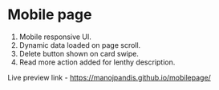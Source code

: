 # Mobile page

1. Mobile responsive UI.
2. Dynamic data loaded on page scroll.
3. Delete button shown on card swipe.
4. Read more action added for lenthy description.

Live preview link - https://manojpandis.github.io/mobilepage/
